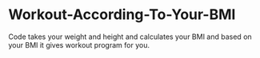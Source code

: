 # Workout-According-To-Your-BMI
Code takes your weight and height and calculates your BMI and based on your BMI it gives workout program for you.
